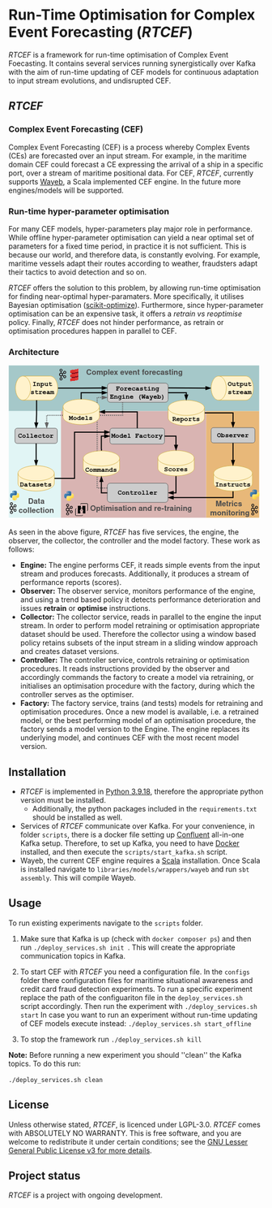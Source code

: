 # Run-Time Optimisation for Complex Event Forecasting (_RTCEF_)

_RTCEF_ is a framework for run-time optimisation of Complex Event Foecasting. It contains several services running synergistically over Kafka with the aim of run-time updating of CEF models for continuous adaptation to input stream evolutions, and undisrupted CEF.


## _RTCEF_

### Complex Event Forecasting (CEF)
Complex Event Forecasting (CEF) is a process whereby Complex Events (CEs) are forecasted over an input stream. For example, in the maritime domain CEF could forecast a CE expressing the arrival of a ship in a specific port, over a stream of maritime positional data.
For CEF, _RTCEF_, currently supports [Wayeb](https://github.com/ElAlev/Wayeb), a Scala implemented CEF engine. In the future more engines/models will be supported.

### Run-time hyper-parameter optimisation
For many CEF models, hyper-parameters play major role in performance. While offline hyper-parameter optimisation can yield a near optimal set of parameters for a fixed time period, in practice it is not sufficient. This is because our world, and therefore data, is constantly evolving. For example, maritime vessels adapt their routes according to weather, fraudsters adapt their tactics to avoid detection and so on.

_RTCEF_ offers the solution to this problem, by allowing run-time optimisation for finding near-optimal hyper-paramaters. More specifically, it utilises Bayesian optimisation ([scikit-optimize](https://scikit-optimize.github.io)). Furthermore, since hyper-parameter optimisation can be an expensive task, it offers a _retrain vs reoptimise_ policy. Finally, _RTCEF_ does not hinder performance, as retrain or optimisation procedures happen in parallel to CEF.




### Architecture

![arch](https://github.com/manospits/rtcef/blob/main/docs/arch.png?raw=true)

As seen in the above figure, _RTCEF_ has five services, the engine, the observer, the collector, the controller and the model factory. These work as follows:

* **Engine:** The engine performs CEF, it reads simple events from the input stream and produces forecasts. Additionally, it produces a stream of performance reports (scores).
* **Observer:** The observer service, monitors performance of the engine, and using a trend based policy it detects performance deterioration and issues **retrain** or **optimise** instructions.  
* **Collector:** The collector service, reads in parallel to the engine the input stream. In order to perform model retraining or optimisation appropriate dataset should be used. Therefore the collector using a window based policy retains subsets of the input stream in a sliding window approach and creates dataset versions.
* **Controller:** The controller service, controls retraining or optimisation procedures. It reads instructions provided by the observer and accordingly commands the factory to create a model via retraining, or initialises an optimisation procedure with the factory, during which the controller serves as the optimiser.
* **Factory:** The factory service, trains (and tests) models for retraining and optimisation procedures. Once a new model is available, i.e. a retrained model, or the best performing model of an optimisation procedure, the factory sends a model version to the Engine. The engine replaces its underlying model, and continues CEF with the most recent model version. 

## Installation
 + _RTCEF_ is  implemented in [Python 3.9.18](https://www.python.org/downloads/release/python-3918/), therefore the appropriate python version must be installed.
   + Additionally, the python packages included in the `requirements.txt` should be installed as well.
 + Services of _RTCEF_ communicate over Kafka. For your convenience, in folder `scripts`, there is a docker file setting up [Confluent](https://www.confluent.io/) all-in-one Kafka setup. Therefore, to set up Kafka, you need to have [Docker](https://www.docker.com/) installed, and then execute the `scripts/start_kafka.sh` script.
 + Wayeb, the current CEF engine requires a [Scala](https://www.scala-lang.org/) installation. Once Scala is installed navigate to `libraries/models/wrappers/wayeb` and run `sbt assembly`. This will compile Wayeb.  

## Usage
To run existing experiments navigate to the `scripts` folder.

1. Make sure that Kafka is up (check with `docker composer ps`) and then run ```./deploy_services.sh init ```. This will create the appropriate communication topics in Kafka.

2. To start CEF with _RTCEF_ you need a configuration file. In  the `configs` folder there configuration files for maritime situational awareness and credit card fraud detection experiments. To run a specific experiment replace the path of the configuariton file in the `deploy_services.sh` script accordingly. Then run the experiment with ```./deploy_services.sh start``` 
In case you want to run an experiment without run-time updating of CEF models execute instead: ```./deploy_services.sh start_offline```

3. To stop the framework run ```./deploy_services.sh kill```

**Note:** Before running a new experiment you should ''clean'' the Kafka topics. To do this run:

```./deploy_services.sh clean```

## License
Unless otherwise stated, _RTCEF_, is licenced under LGPL-3.0.  _RTCEF_ comes with ABSOLUTELY NO WARRANTY. This is free software, and you are welcome to redistribute it under certain conditions; see the [GNU Lesser General Public License v3 for more details](https://www.gnu.org/licenses/lgpl-3.0.en.html#license-text).

## Project status

_RTCEF_ is a project with ongoing development.